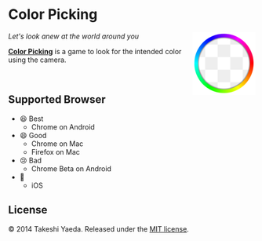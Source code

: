 # Color Picking
<img align="right" src="app/images/icon_128x128.png"/>

*Let's look anew at the world around you*

**[Color Picking](http://wiz4u.github.io/color-picking/)** is a game
to look for the intended color using the camera.

<br/>

## Supported Browser
- :satisfied: Best
    - Chrome on Android
- :smile: Good
    - Chrome on Mac
    - Firefox on Mac
- :cry: Bad
    - Chrome Beta on Android
- :shit:
    - iOS

## License

:copyright: 2014 Takeshi Yaeda. Released under the [MIT license](http://www.opensource.org/licenses/mit-license.php).
